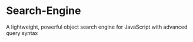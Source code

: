 # Search-Engine
A lightweight, powerful object search engine for JavaScript with advanced query syntax
